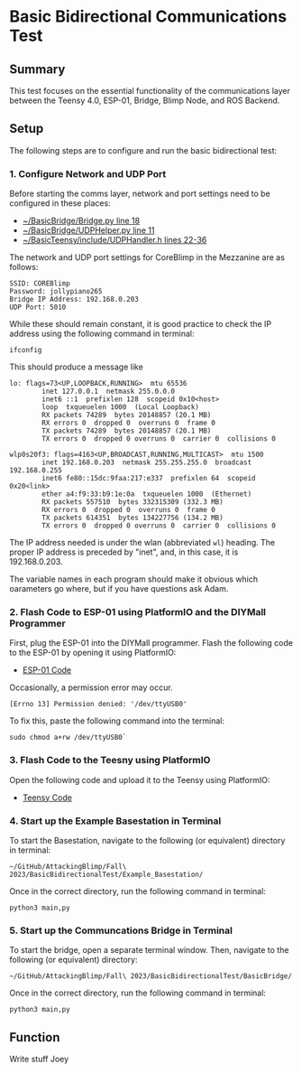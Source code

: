 # Basic Bidirectional Communications Test
## Summary
This test focuses on the essential functionality of the communications layer between the Teensy 4.0, ESP-01, Bridge, Blimp Node, and ROS Backend.

## Setup
The following steps are to configure and run the basic bidirectional test:

### 1. Configure Network and UDP Port

Before starting the comms layer, network and port settings need to be configured in these places:
    
- [~/BasicBridge/Bridge.py line 18](BasicBridge/Bridge.py)
- [~/BasicBridge/UDPHelper.py line 11]()
- [~/BasicTeensy/include/UDPHandler.h lines 22-36](BasicTeensy/include/UDPHandler.h)

The network and UDP port settings for CoreBlimp in the Mezzanine are as follows:
```
SSID: COREBlimp
Password: jollypiano265
Bridge IP Address: 192.168.0.203
UDP Port: 5010
```



While these should remain constant, it is good practice to check the IP address using the following command in terminal:

```
ifconfig
```


This should produce a message like

```
lo: flags=73<UP,LOOPBACK,RUNNING>  mtu 65536
        inet 127.0.0.1  netmask 255.0.0.0
        inet6 ::1  prefixlen 128  scopeid 0x10<host>
        loop  txqueuelen 1000  (Local Loopback)
        RX packets 74289  bytes 20148857 (20.1 MB)
        RX errors 0  dropped 0  overruns 0  frame 0
        TX packets 74289  bytes 20148857 (20.1 MB)
        TX errors 0  dropped 0 overruns 0  carrier 0  collisions 0

wlp0s20f3: flags=4163<UP,BROADCAST,RUNNING,MULTICAST>  mtu 1500
        inet 192.168.0.203  netmask 255.255.255.0  broadcast 192.168.0.255
        inet6 fe80::15dc:9faa:217:e337  prefixlen 64  scopeid 0x20<link>
        ether a4:f9:33:b9:1e:0a  txqueuelen 1000  (Ethernet)
        RX packets 557510  bytes 332315309 (332.3 MB)
        RX errors 0  dropped 0  overruns 0  frame 0
        TX packets 614351  bytes 134227756 (134.2 MB)
        TX errors 0  dropped 0 overruns 0  carrier 0  collisions 0
```

The IP address needed is under the wlan (abbreviated ```wl```) heading. The proper IP address is preceded by "inet", and, in this case, it is 192.168.0.203.

The variable names in each program should make it obvious which oarameters go where, but if you have questions ask Adam.

### 2. Flash Code to ESP-01 using PlatformIO and the DIYMall Programmer

First, plug the ESP-01 into the DIYMall programmer. Flash the following code to the ESP-01 by opening it using PlatformIO:
- [ESP-01 Code](BasicESP/src/main.cpp)

Occasionally, a permission error may occur.

```[Errno 13] Permission denied: '/dev/ttyUSB0'```

To fix this, paste the following command into the terminal:
```
sudo chmod a+rw /dev/ttyUSB0`
```

### 3. Flash Code to the Teesny using PlatformIO 

Open the following code and upload it to the Teensy using PlatformIO:

- [Teensy Code](BasicTeensy/src/main.cpp)


### 4. Start up the Example Basestation in Terminal

To start the Basestation, navigate to the following (or equivalent) directory in terminal:

```
~/GitHub/AttackingBlimp/Fall\ 2023/BasicBidirectionalTest/Example_Basestation/
```

Once in the correct directory, run the following command in terminal:

```
python3 main,py
```

### 5. Start up the Communcations Bridge in Terminal

To start the bridge, open a separate terminal window. Then, navigate to the following (or equivalent) directory: 
```
~/GitHub/AttackingBlimp/Fall\ 2023/BasicBidirectionalTest/BasicBridge/
```

Once in the correct directory, run the following command in terminal:
```
python3 main,py
```

## Function

Write stuff Joey